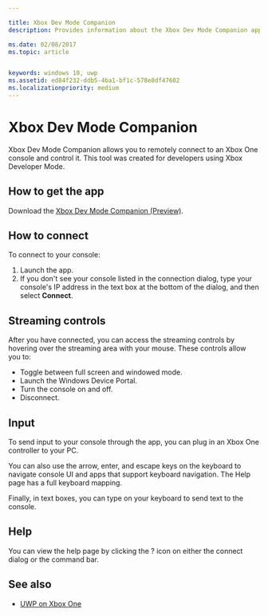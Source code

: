 ```yaml
---

title: Xbox Dev Mode Companion
description: Provides information about the Xbox Dev Mode Companion app.

ms.date: 02/08/2017
ms.topic: article


keywords: windows 10, uwp
ms.assetid: ed84f232-ddb5-4ba1-bf1c-578e8df47602
ms.localizationpriority: medium
---
```


# Xbox Dev Mode Companion

Xbox Dev Mode Companion allows you to remotely connect to an Xbox One console and control it. This tool was created for developers using Xbox Developer Mode.

## How to get the app  
Download the [Xbox Dev Mode Companion (Preview)](https://www.microsoft.com/store/p/xbox-dev-mode-companion/9nblggh519cp).

## How to connect   
To connect to your console:

1. Launch the app.   
2. If you don't see your console listed in the connection dialog, type your console's IP address in the text box at the bottom of the dialog, and then select **Connect**.

## Streaming controls
After you have connected, you can access the streaming controls by hovering over the streaming area with your mouse. These controls allow you to:
* Toggle between full screen and windowed mode.
* Launch the Windows Device Portal.
* Turn the console on and off.
* Disconnect.

## Input
To send input to your console through the app, you can plug in an Xbox One controller to your PC.   
    
You can also use the arrow, enter, and escape keys on the keyboard to navigate console UI and apps that support keyboard navigation. The Help page has a full keyboard mapping.   
   
Finally, in text boxes, you can type on your keyboard to send text to the console.   

## Help
You can view the help page by clicking the ? icon on either the connect dialog or the command bar.

## See also
- [UWP on Xbox One](index.md)
